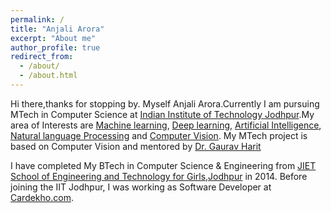 ```yaml
---
permalink: /
title: "Anjali Arora"
excerpt: "About me"
author_profile: true
redirect_from: 
  - /about/
  - /about.html
---
```


Hi there,thanks for stopping by. Myself Anjali Arora.Currently I am pursuing MTech in Computer Science at [Indian Institute of Technology Jodhpur](http://iitj.ac.in/).My area of Interests are [Machine learning](https://en.wikipedia.org/wiki/Machine_learning), [Deep learning](https://en.wikipedia.org/wiki/Deep_learning), [Artificial Intelligence](https://en.wikipedia.org/wiki/Artificial_intelligence), [Natural language Processing](https://.wikipedia.org/wiki/Natural_language_processing) and [Computer Vision](https://en.wikipedia.org/wiki/Computer_vision). My MTech project is based on Computer Vision and mentored by [Dr. Gaurav Harit](http://home.iitj.ac.in/~gharit/gharit/index.html)

I have completed My BTech in Computer Science & Engineering from [JIET School of Engineering and Technology for Girls,Jodhpur](https://www.jietjodhpur.ac.in/) in 2014. 
Before joining  the IIT Jodhpur, I was working as Software Developer at [Cardekho.com](https://www.cardekho.com/).
